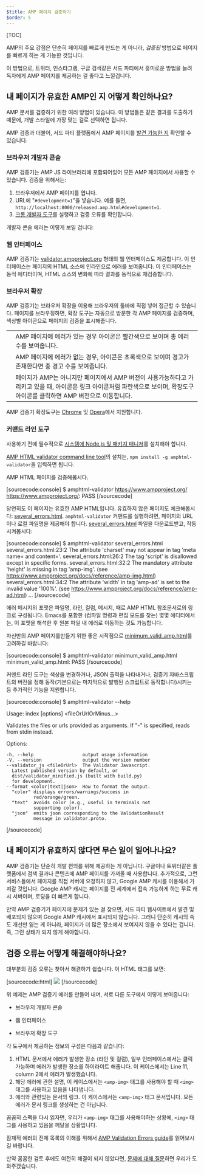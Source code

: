 ```yaml
---
$title: AMP 페이지 검증하기
$order: 5
---
```

[TOC]

AMP의 주요 강점은 단순히 페이지를 빠르게 만드는 게 아니라,
*검증된* 방법으로 페이지를 빠르게 하는 게 가능한 것입니다.

이 방법으로, 트위터, 인스타그램, 구글 검색같은 서드 파티에서
흥미로운 방법을 늘려 독자에게 AMP 페이지를 제공하는 걸 좋다고 느낄겁니다.

## 내 페이지가 유효한 AMP인 지 어떻게 확인하나요?

AMP 문서를 검증하기 위한 여러 방법이 있습니다.
이 방법들은 같은 결과를 도출하기 때문에, 개발 스타일에 가장 맞는 걸로 선택하면 됩니다.

AMP 검증과 더불어,
서드 파티 플랫폼에서 AMP 페이지를 [발견 가능한 지](/ko/docs/guides/discovery.html) 확인할 수 있습니다.

### 브라우저 개발자 콘솔

AMP 검증기는 AMP JS 라이브러리에 포함되어있어 모든 AMP 페이지에서 사용할 수 있습니다.
검증을 위해서는:

  1. 브라우저에서 AMP 페이지를 엽니다.
  1. URL에 "`#development=1`"을 넣습니다. 예를 들면, `http://localhost:8000/released.amp.html#development=1`.
  1. [크롬 개발자 도구](https://developers.google.com/web/tools/chrome-devtools/debug/console/)를 실행하고 검증 오류를 확인합니다.

개발자 콘솔 에러는 이렇게 보일 겁니다:

<amp-img src="/static/img/docs/validator_errors.png"
         width="713" height="243" layout="responsive"
         alt="크롬 개발자 도구의 AMP 검증기 오류 스크린샷">
</amp-img>

### 웹 인터페이스

AMP 검증기는 <a href="https://validator.ampproject.org/">validator.ampproject.org</a> 형태의 웹 인터페이스도 제공합니다.
이 인터페이스는 페이지의 HTML 소스에 인라인으로 에러를 보여줍니다.
이 인터페이스는 동적 에디터이며, HTML 소스의 변화에 따라 결과를 동적으로 재검증합니다.

<amp-img src="/static/img/docs/validator_web_ui.png"
         width="660" height="507" layout="responsive"
         alt="Screen grab of validator.ampproject.org with error examples.">
</amp-img>

### 브라우저 확장

AMP 검증기는 브라우저 확장을 이용해 브라우저의 툴바에 직접 넣어 접근할 수 있습니다.
페이지를 브라우징하면, 확장 도구는 자동으로 방문한 각 AMP 페이지를 검증하며,
색상별 아이콘으로 페이지의 검증을 표시해줍니다.

<table>
  <tr>
    <td>
      <amp-img src="/static/img/docs/validator_icon_invalid.png"
               width="20" height="20" layout="fixed"
               alt="빨간 AMP 아이콘은 검증되지 않은 AMP 문서를 나타냅니다.">
      </amp-img>
    </td>
    <td>AMP 페이지에 에러가 있는 경우 아이콘은 빨간색으로 보이며 총 에러 수를 보여줍니다.</td>
  </tr>
  <tr>
    <td>
      <amp-img src="/static/img/docs/validator_icon_valid.png"
               width="20" height="20" layout="fixed"
               alt="초록색 AMP 아이콘은 검증된 AMP 페이지를 보여줍니다.">
      </amp-img>
    </td>
    <td>AMP 페이지에 에러가 없는 경우, 아이콘은 초록색으로 보이며 경고가 존재한다면 총 경고 수를 보여줍니다.</td>
  </tr>
  <tr>
    <td>
      <amp-img src="/static/img/docs/validator_icon_link.png"
               width="20" height="20" layout="fixed"
               alt="푸른 AMP 아이콘을 클릭하면 다른 AMP HTML을 보여줍니다.">
      </amp-img>
    </td>
    <td>페이지가 AMP는 아니지만 페이지에서 AMP 버전이 사용가능하다고 가리키고 있을 때,
    아이콘은 링크 아이콘처럼 파란색으로 보이며, 확장도구 아이콘를 클릭하면 AMP 버전으로 이동합니다.</td>
  </tr>
</table>

AMP 검증기 확장도구는
[Chrome](https://chrome.google.com/webstore/detail/amp-validator/nmoffdblmcmgeicmolmhobpoocbbmknc) 및
[Opera](https://addons.opera.com/en-gb/extensions/details/amp-validator/)에서 지원합니다.

### 커맨드 라인 도구

사용하기 전에 필수적으로 [시스템에 Node.js 및 패키지 매니저](https://docs.npmjs.com/getting-started/installing-node)를 설치해야 합니다.

[AMP HTML validator command line tool](https://www.npmjs.com/package/amphtml-validator)의 설치는, `npm install -g amphtml-validator`을 입력하면 됩니다.

AMP HTML 페이지를 검증해봅시다.

[sourcecode:console]
$ amphtml-validator https://www.ampproject.org/
https://www.ampproject.org/: PASS
[/sourcecode]

당연히도 이 페이지는 유효한 AMP HTML입니다. 유효하지 않은 페이지도 체크해봅시다:
[several_errors.html](https://raw.githubusercontent.com/ampproject/amphtml/master/validator/testdata/feature_tests/several_errors.html).
`amphtml-validator` 커맨드를 실행하려면, 페이지의 URL이나 로컬 파일명을 제공해야 합니다.
[several_errors.html](https://raw.githubusercontent.com/ampproject/amphtml/master/validator/testdata/feature_tests/several_errors.html) 파일을 다운로드받고, 작동시켜봅시다:

[sourcecode:console]
$ amphtml-validator several_errors.html
several_errors.html:23:2 The attribute 'charset' may not appear in tag 'meta name= and content='.
several_errors.html:26:2 The tag 'script' is disallowed except in specific forms.
several_errors.html:32:2 The mandatory attribute 'height' is missing in tag 'amp-img'. (see https://www.ampproject.org/docs/reference/amp-img.html)
several_errors.html:34:2 The attribute 'width' in tag 'amp-ad' is set to the invalid value '100%'. (see https://www.ampproject.org/docs/reference/amp-ad.html)
...
[/sourcecode]

에러 메시지의 포맷은 파일명, 라인, 컬럼, 메시지, 때로 AMP HTML 참조문서로의 링크로 구성됩니다.
Emacs를 포함한 (컴파일 명령과 편집 모드를 찾는) 몇몇 에디터에서는, 이 포맷을 해석한 후 원본 파일 내 에러로 이동하는 것도 가능합니다.

자신만의 AMP 페이지를만들기 위한 좋은 시작점으로
[minimum_valid_amp.html](https://raw.githubusercontent.com/ampproject/amphtml/master/validator/testdata/feature_tests/minimum_valid_amp.html)를 고려하길 바랍니다:

[sourcecode:console]
$ amphtml-validator minimum_valid_amp.html
minimum_valid_amp.html: PASS
[/sourcecode]

커맨드 라인 도구는 색상을 변경하거나, JSON 출력을 나타내거나, 검증기 자바스크립트의 버전을 정해 동작(기본으로는 마지막으로 발행된 스크립트로 동작합니다)시키는 등
추가적인 기능을 지원합니다.

[sourcecode:console]
$ amphtml-validator --help

  Usage: index [options] <fileOrUrlOrMinus...>

  Validates the files or urls provided as arguments. If "-" is
  specified, reads from stdin instead.

  Options:

    -h, --help                  output usage information
    -V, --version               output the version number
    --validator_js <fileOrUrl>  The Validator Javascript.
      Latest published version by default, or
      dist/validator_minified.js (built with build.py)
      for development.
    --format <color|text|json>  How to format the output.
      "color" displays errors/warnings/success in
              red/orange/green.
      "text"  avoids color (e.g., useful in terminals not
              supporting color).
      "json"  emits json corresponding to the ValidationResult
              message in validator.proto.
[/sourcecode]

## 내 페이지가 유효하지 않다면 무슨 일이 일어나나요?

AMP 검증기는 단순히 개발 편의를 위해 제공하는 게 아닙니다.
구글이나 트위터같은 플랫폼에서 검색 결과나 콘텐츠에 AMP 페이지를 가져올 때 사용합니다.
추가적으로, 그런 서비스들에서 페이지를 직접 서버에 요청하지 않고, Google AMP 캐시를 이용해서 가져갈 것입니다.
Google AMP 캐시는 페이지를 전 세계에서 접속 가능하게 하는 무료 캐시 서버이며, 로딩을 더 빠르게 합니다.

만약 AMP 검증기가 페이지에 문제가 있는 걸 찾으면,
서드 파티 웹사이트에서 발견 및 배포되지 않으며 Google AMP 캐시에서 표시되지 않습니다.
그러니 단순히 캐시의 속도 개선만 잃는 게 아니라, 페이지가 더 많은 장소에서 보여지지 않을 수 있다는 겁니다.
즉, 그런 상태가 되지 않게 해야합니다.

## 검증 오류는 어떻게 해결해야하나요?

대부분의 검증 오류는 찾아서 해겱하기 쉽습니다. 이 HTML 태그를 보면:

[sourcecode:html]
<img src="cat.png">
[/sourcecode]

위 예제는 AMP 검증기 에러를 만들어 내며, 서로 다른 도구에서 이렇게 보여줍니다:

 * 브라우저 개발자 콘솔
<amp-img src="/static/img/docs/validator_console_imgerror.png"
         width="696" height="30" layout="responsive"
         alt="AMP 에러: 'img' 태그는 'noscript' 태그의 자손요소로만 사용 가능합니다. 혹시 'amp-img' 태그를 사용하려 하셨나요? line 11, column 2">
</amp-img>

 * 웹 인터페이스
<amp-img src="/static/img/docs/validator_webui_imgerror.png"
         width="676" height="58" layout="responsive"
         alt="AMP 에러: 'img' 태그는 'noscript' 태그의 자손요소로만 사용 가능합니다. 혹시 'amp-img' 태그를 사용하려 하셨나요? line 11, column 2">
</amp-img>

* 브라우저 확장 도구
<amp-img src="/static/img/docs/validator_extension_imgerror.png"
         width="724" height="108" layout="responsive"
         alt="AMP 에러: 'img' 태그는 'noscript' 태그의 자손요소로만 사용 가능합니다. 혹시 'amp-img' 태그를 사용하려 하셨나요? line 11, column 2">
</amp-img>

각 도구에서 제공하는 정보의 구성은 다음과 같습니다:


  1. HTML 문서에서 에러가 발생한 장소 (라인 및 컬럼), 일부 인터페이스에서는 클릭 가능하며 에러가 발생한 장소를 하이라이트 해줍니다. 이 케이스에서는 Line 11, column 2에서 에러가 발생했습니다.
  1. 해당 에러에 관한 설명, 이 케이스에서는 `<amp-img>` 태그를 사용해야 할 때 `<img>` 태그를 사용하고 있음을 나타냅니다.
  1. 에러와 관련있는 문서의 링크. 이 케이스에서는 `<amp-img>` 태그 문서입니다. 모든 에러가 문서 링크를 생성하는 건 아닙니다.

꼼꼼히 스펙을 다시 읽자면,
우리가 `<amp-img>` 태그를 사용해야하는 상황에,
`<img>` 태그를 사용하고 있음을 깨달을 상황입니다.

잠재적 에러의 전체 목록의 이해를 위해서
[AMP Validation Errors guide](https://www.ampproject.org/docs/reference/validation_errors.html)를 읽어보시길 바랍니다.

만약 꼼꼼한 검토 후에도 여전히 해결이 되지 않았다면,
[문제에 대해 질문](http://stackoverflow.com/questions/tagged/amp-html)하면 우리가 도와주겠습니다.
